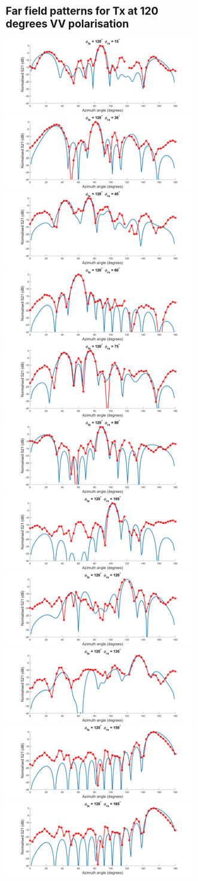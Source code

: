 # Far field patterns for Tx at 120 degrees VV polarisation

<img src="tx_120_rx_15.png" height="200">
<img src="tx_120_rx_30.png" height="200">
<img src="tx_120_rx_45.png" height="200">
<img src="tx_120_rx_60.png" height="200">
<img src="tx_120_rx_75.png" height="200">
<img src="tx_120_rx_90.png" height="200">
<img src="tx_120_rx_105.png" height="200">
<img src="tx_120_rx_120.png" height="200">
<img src="tx_120_rx_135.png" height="200">
<img src="tx_120_rx_150.png" height="200">
<img src="tx_120_rx_165.png" height="200">
